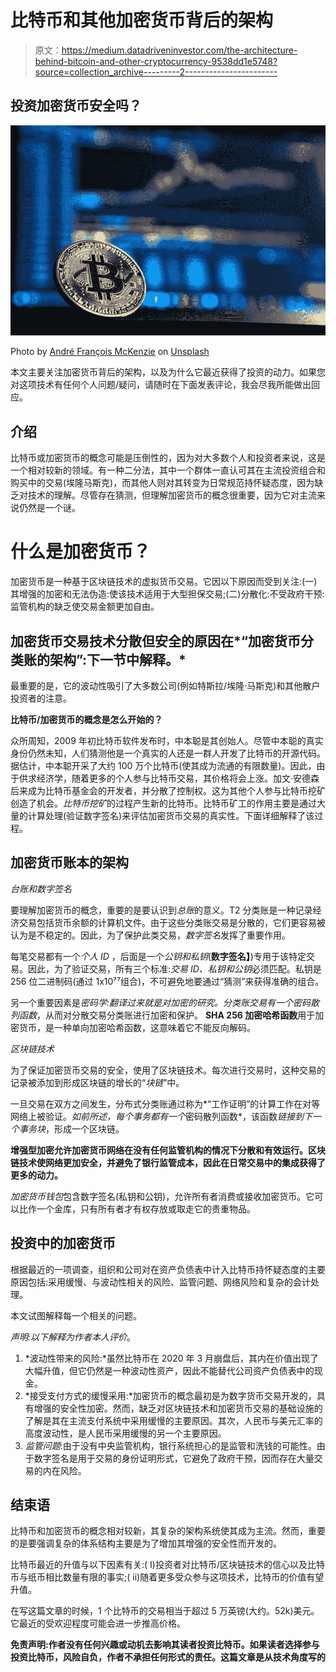# 比特币和其他加密货币背后的架构

> 原文：<https://medium.datadriveninvestor.com/the-architecture-behind-bitcoin-and-other-cryptocurrency-9538dd1e5748?source=collection_archive---------2----------------------->

## 投资加密货币安全吗？

![](img/0206efc4cc4bbbd37e599f840870b63f.png)

Photo by [André François McKenzie](https://unsplash.com/@silverhousehd?utm_source=unsplash&utm_medium=referral&utm_content=creditCopyText) on [Unsplash](https://unsplash.com/s/photos/bitcoin?utm_source=unsplash&utm_medium=referral&utm_content=creditCopyText)

本文主要关注加密货币背后的架构，以及为什么它最近获得了投资的动力。如果您对这项技术有任何个人问题/疑问，请随时在下面发表评论，我会尽我所能做出回应。

## 介绍

比特币或加密货币的概念可能是压倒性的，因为对大多数个人和投资者来说，这是一个相对较新的领域。有一种二分法，其中一个群体一直认可其在主流投资组合和购买中的交易(埃隆马斯克)，而其他人则对其转变为日常规范持怀疑态度，因为缺乏对技术的理解。尽管存在猜测，但理解加密货币的概念很重要，因为它对主流来说仍然是一个谜。

# **什么是加密货币？**

加密货币是一种基于区块链技术的虚拟货币交易。它因以下原因而受到关注:(一)其增强的加密和无法伪造:使该技术适用于大型担保交易;(二)分散化:不受政府干预:监管机构的缺乏使交易金额更加自由。

## 加密货币交易技术分散但安全的原因在*“加密货币分类账的架构”:下一节中解释。*

最重要的是，它的波动性吸引了大多数公司(例如特斯拉/埃隆·马斯克)和其他散户投资者的注意。

**比特币/加密货币的概念是怎么开始的？**

众所周知，2009 年初比特币软件发布时，中本聪是其创始人。尽管中本聪的真实身份仍然未知，人们猜测他是一个真实的人还是一群人开发了比特币的开源代码。据估计，中本聪开采了大约 100 万个比特币(使其成为流通的有限数量)。因此，由于供求经济学，随着更多的个人参与比特币交易，其价格将会上涨。加文·安德森后来成为比特币基金会的开发者，并分散了控制权。这为其他个人参与比特币挖矿创造了机会。*比特币挖矿*的过程产生新的比特币。比特币矿工的作用主要是通过大量的计算处理(验证数字签名)来评估加密货币交易的真实性。下面详细解释了该过程。

## 加密货币账本的架构

*台账和数字签名*

要理解加密货币的概念，重要的是要认识到*总账*的意义。T2 分类账是一种记录经济交易包括货币余额的计算机文件。由于这些分类账交易是分散的，它们更容易被认为是不稳定的。因此，为了保护此类交易，*数字签名*发挥了重要作用。

每笔交易都有一个*个人 ID* ，后面是一个*公钥和私钥*(**数字签名】**)专用于该特定交易。因此，为了验证交易，所有三个标准:*交易 ID、私钥和公钥*必须匹配。私钥是 256 位二进制码(通过 1x10⁷⁷组合)，不可避免地要通过“猜测”来获得准确的组合。

另一个重要因素是*密码学:*翻译过来就是对加密的研究。分类账交易有一个*密码散列函数*，从而对分散交易分类账进行加密和保护。 **SHA 256 加密哈希函数**用于加密货币，是一种单向加密哈希函数，这意味着它不能反向解码。

*区块链技术*

为了保证加密货币交易的安全，使用了区块链技术。每次进行交易时，这种交易的记录被添加到形成区块链的增长的“*块链*”中。

一旦交易在双方之间发生，分布式分类账通过称为*“工作证明”的计算工作在对等网络上被验证。*如前所述，每个事务都有一个*密码散列函数*，该函数*链接到下一个事务块*，形成一个区块链。

**增强型加密允许加密货币网络在没有任何监管机构的情况下分散和有效运行。区块链技术使网络更加安全，并避免了银行监管成本，因此在日常交易中的集成获得了更多的动力。**

*加密货币钱包*包含数字签名(私钥和公钥)，允许所有者消费或接收加密货币。它可以比作一个金库，只有所有者才有权存放或取走它的贵重物品。

## **投资中的加密货币**

根据最近的一项调查，组织和公司对在资产负债表中计入比特币持怀疑态度的主要原因包括:采用缓慢、与波动性相关的风险、监管问题、网络风险和复杂的会计处理。

本文试图解释每一个相关的问题。

*声明:以下解释为作者本人评价*。

1.  *波动性带来的风险:*虽然比特币在 2020 年 3 月崩盘后，其内在价值出现了大幅升值，但它仍然是一种波动性资产，因此不能替代公司资产负债表中的现金。
2.  *接受支付方式的缓慢采用:*加密货币的概念最初是为数字货币交易开发的，具有增强的安全性加密。然而，缺乏对区块链技术和加密货币交易的基础设施的了解是其在主流支付系统中采用缓慢的主要原因。其次，人民币与美元汇率的高度波动性，是人民币采用缓慢的另一个主要原因。
3.  *监管问题*:由于没有中央监管机构，银行系统担心的是监管和洗钱的可能性。由于数字签名是用于交易的身份证明形式，它避免了政府干预，因而存在大量交易的内在风险。

## 结束语

比特币和加密货币的概念相对较新，其复杂的架构系统使其成为主流。然而，重要的是要强调复杂的体系结构主要是为了增加其增强的安全性而开发的。

比特币最近的升值与以下因素有关:( I)投资者对比特币/区块链技术的信心以及比特币与纸币相比数量有限的事实;( ii)随着更多受众参与这项技术，比特币的价值有望升值。

在写这篇文章的时候，1 个比特币的交易相当于超过 5 万英镑(大约。52k)美元。它最近的受欢迎程度可能会进一步推高价格。

**免责声明:作者没有任何兴趣或动机去影响其读者投资比特币。如果读者选择参与投资比特币，风险自负，作者不承担任何形式的责任。这篇文章是从技术角度写的**
